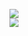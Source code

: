 [![](https://img.shields.io/badge/Made%20With-Github%20Spray-lightgrey.svg?style=for-the-badge&logo=github)](https://github.com/Annihil/github-spray#6311)  
[![](https://i.imgur.com/2DrTn0Z.gif)](https://github.com/Annihil/github-spray)